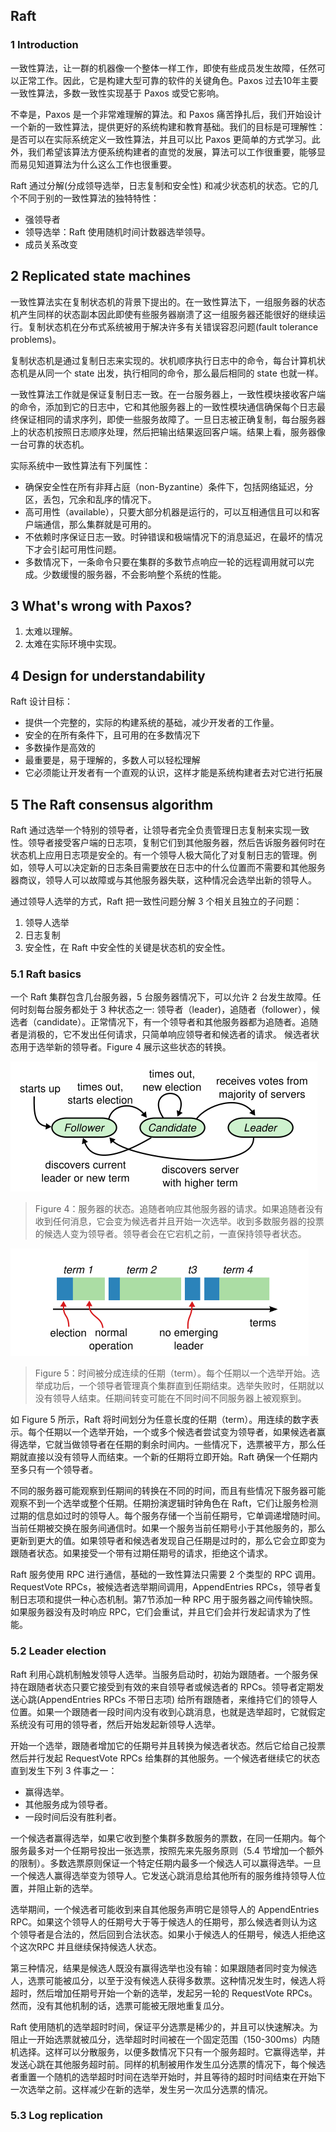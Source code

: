 ## Raft

### 1 Introduction

一致性算法，让一群的机器像一个整体一样工作，即使有些成员发生故障，任然可以正常工作。因此，它是构建大型可靠的软件的关键角色。Paxos 过去10年主要一致性算法，多数一致性实现基于 Paxos 或受它影响。

不幸是，Paxos 是一个非常难理解的算法。和 Paxos 痛苦挣扎后，我们开始设计一个新的一致性算法，提供更好的系统构建和教育基础。我们的目标是可理解性：是否可以在实际系统定义一致性算法，并且可以比 Paxos 更简单的方式学习。此外，我们希望该算法方便系统构建者的直觉的发展，算法可以工作很重要，能够显而易见知道算法为什么这么工作也很重要。

Raft 通过分解(分成领导选举，日志复制和安全性) 和减少状态机的状态。它的几个不同于别的一致性算法的独特特性：

- 强领导者
- 领导选举：Raft 使用随机时间计数器选举领导。
- 成员关系改变

## 2 Replicated state machines

一致性算法实在复制状态机的背景下提出的。在一致性算法下，一组服务器的状态机产生同样的状态副本因此即使有些服务器崩溃了这一组服务器还能很好的继续运行。复制状态机在分布式系统被用于解决许多有关错误容忍问题(fault tolerance problems)。

复制状态机是通过复制日志来实现的。状机顺序执行日志中的命令，每台计算机状态机是从同一个 state 出发，执行相同的命令，那么最后相同的  state 也就一样。

一致性算法工作就是保证复制日志一致。在一台服务器上，一致性模块接收客户端的命令，添加到它的日志中，它和其他服务器上的一致性模块通信确保每个日志最终保证相同的请求序列，即使一些服务故障了。一旦日志被正确复制，每台服务器上的状态机按照日志顺序处理，然后把输出结果返回客户端。结果上看，服务器像一台可靠的状态机。

实际系统中一致性算法有下列属性：

- 确保安全性在所有非拜占庭（non-Byzantine）条件下，包括网络延迟，分区，丢包，冗余和乱序的情况下。
- 高可用性（available），只要大部分机器是运行的，可以互相通信且可以和客户端通信，那么集群就是可用的。
- 不依赖时序保证日志一致。时钟错误和极端情况下的消息延迟，在最坏的情况下才会引起可用性问题。
- 多数情况下，一条命令只要在集群的多数节点响应一轮的远程调用就可以完成。少数缓慢的服务器，不会影响整个系统的性能。

## 3 What's wrong with Paxos?

1. 太难以理解。
2. 太难在实际环境中实现。

## 4 Design for understandability

Raft 设计目标：

- 提供一个完整的，实际的构建系统的基础，减少开发者的工作量。
- 安全的在所有条件下，且可用的在多数情况下
- 多数操作是高效的
- 最重要是，易于理解的，多数人可以轻松理解
- 它必须能让开发者有一个直观的认识，这样才能是系统构建者去对它进行拓展

## 5 The Raft consensus algorithm

Raft 通过选举一个特别的领导者，让领导者完全负责管理日志复制来实现一致性。领导者接受客户端的日志项，复制它们到其他服务器，然后告诉服务器何时在状态机上应用日志项是安全的。有一个领导人极大简化了对复制日志的管理。例如，领导人可以决定新的日志条目需要放在日志中的什么位置而不需要和其他服务器商议，领导人可以故障或与其他服务器失联，这种情况会选举出新的领导人。

通过领导人选举的方式，Raft 把一致性问题分解 3 个相关且独立的子问题：

1. 领导人选举
2. 日志复制
3. 安全性，在 Raft 中安全性的关键是状态机的安全性。

### 5.1 Raft basics

一个 Raft 集群包含几台服务器，5 台服务器情况下，可以允许 2 台发生故障。任何时刻每台服务都处于 3 种状态之一: 领导者（leader)，追随者（follower），候选者（candidate）。正常情况下，有一个领导者和其他服务器都为追随者。追随者是消极的，它不发出任何请求，只简单响应领导者和候选者的请求。 候选者状态用于选举新的领导者。Figure 4 展示这些状态的转换。

![Figure 4](../images/Raft-States-Transitions.png)

> Figure 4：服务器的状态。追随者响应其他服务器的请求。如果追随者没有收到任何消息，它会变为候选者并且开始一次选举。收到多数服务器的投票的候选人变为领导者。领导者会在它宕机之前，一直保持领导者状态。

![Figure 5](../images/Raft-Term-Time-divide.png)

> Figure 5：时间被分成连续的任期（term）。每个任期以一个选举开始。选举成功后，一个领导者管理真个集群直到任期结束。选举失败时，任期就以没有领导人结束。任期间转变可能在不同时间不同服务器上被观察到。

如 Figure 5 所示，Raft 将时间划分为任意长度的任期（term）。用连续的数字表示。每个任期以一个选举开始，一个或多个候选者尝试变为领导者，如果候选者赢得选举，它就当做领导者在任期的剩余时间内。一些情况下，选票被平方，那么任期就直接以没有领导人而结束。一个新的任期将立即开始。Raft 确保一个任期内至多只有一个领导者。

不同的服务器可能观察到任期间的转换在不同的时间，而且有些情况下服务器可能观察不到一个选举或整个任期。任期扮演逻辑时钟角色在 Raft，它们让服务检测过期的信息如过时的领导人。每个服务存储一个当前任期号，它单调递增随时间。当前任期被交换在服务间通信时。如果一个服务当前任期号小于其他服务的，那么更新到更大的值。如果领导者和候选者发现自己任期是过时的，那么它会立即变为跟随者状态。如果接受一个带有过期任期号的请求，拒绝这个请求。

Raft 服务使用 RPC 进行通信，基础的一致性算法只需要 2 个类型的 RPC 调用。RequestVote RPCs，被候选者选举期间调用，AppendEntries RPCs，领导者复制日志项和提供一种心态机制。第7节添加一种 RPC 用于服务器之间传输快照。如果服务器没有及时响应 RPC，它们会重试，并且它们会并行发起请求为了性能。

### 5.2 Leader election

Raft 利用心跳机制触发领导人选举。当服务启动时，初始为跟随者。一个服务保持在跟随者状态只要它接受到有效的来自领导者或候选者的 RPCs。领导者定期发送心跳(AppendEntries RPCs 不带日志项) 给所有跟随者，来维持它们的领导人位置。如果一个跟随者一段时间内没有收到心跳消息，也就是选举超时，它就假定系统没有可用的领导者，然后开始发起新领导人选举。

开始一个选举，跟随者增加它的任期号并且转换为候选者状态。然后它给自己投票然后并行发起 RequestVote RPCs 给集群的其他服务。一个候选者继续它的状态直到发生下列 3 件事之一：

- 赢得选举。
- 其他服务成为领导者。
- 一段时间后没有胜利者。

一个候选者赢得选举，如果它收到整个集群多数服务的票数，在同一任期内。每个服务最多对一个任期号投出一张选票，按照先来先服务原则（5.4 节增加一个额外的限制）。多数选票原则保证一个特定任期内最多一个候选人可以赢得选举。一旦一个候选人赢得选举变为领导人。它发送心跳消息给其他所有的服务维持领导人位置，并阻止新的选举。

选举期间，一个候选者可能收到来自其他服务声明它是领导人的 AppendEntries RPC。如果这个领导人的任期号大于等于候选人的任期号，那么候选者则认为这个领导者是合法的，然后回到合法状态。如果小于候选人的任期号，候选人拒绝这个这次RPC 并且继续保持候选人状态。

第三种情况，结果是候选人既没有赢得选举也没有输：如果跟随者同时变为候选人，选票可能被瓜分，以至于没有候选人获得多数票。这种情况发生时，候选人将超时，然后增加任期号开始一个新的选举，发起另一轮的 RequestVote RPCs。然而，没有其他机制的话，选票可能被无限地重复瓜分。

Raft 使用随机的选举超时时间，保证平分选票是稀少的，并且可以快速解决。为阻止一开始选票就被瓜分，选举超时时间被在一个固定范围（150-300ms）内随机选择。这样可以分散服务，以便多数情况下只有一个服务超时。它赢得选举，并发送心跳在其他服务超时前。同样的机制被用作发生瓜分选票的情况下，每个候选者重置一个随机的选举超时时间在选举开始时，并且等待的超时时间结束在开始下一次选举之前。这样减少在新的选举，发生另一次瓜分选票的情况。

### 5.3 Log replication

